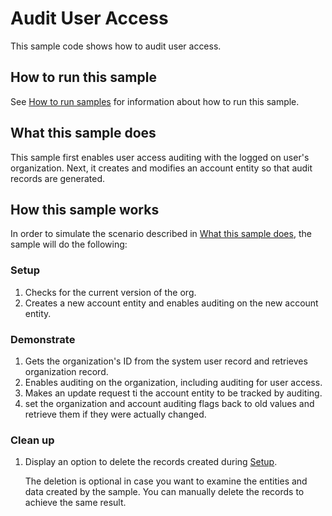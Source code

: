 
# Audit User Access

This sample code shows how to audit user access. 

## How to run this sample

See [How to run samples](../../../How-to-run-samples.md) for information about how to run this sample.

## What this sample does

This sample first enables user access auditing with the logged on user's organization. Next, it creates and modifies an account entity so that audit records are generated.

## How this sample works

In order to simulate the scenario described in [What this sample does](#what-this-sample-does), the sample will do the following:

### Setup

1. Checks for the current version of the org.
1. Creates a new account entity and enables auditing on the new account entity.

### Demonstrate

1. Gets the organization's ID from the system user record and retrieves organization record.
2. Enables auditing on the organization, including auditing for user access.
3. Makes an update request ti the account entity to be tracked by auditing.
4. set the organization and account auditing flags back to old values and retrieve them if they were actually changed.

### Clean up

1. Display an option to delete the records created during [Setup](#setup). 

    The deletion is optional in case you want to examine the entities and data created by the sample. You can manually delete the records to achieve the same result.
